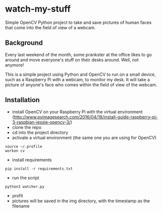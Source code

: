 # watch-my-stuff
Simple OpenCV Python project to take and save pictures of human faces that come into the field of view of a webcam.


## Background
Every last weekend of the month, some prankster at the office likes to go
around and move everyone's stuff on their desks around.  Well, not anymore!

This is a simple project using Python and OpenCV to run on a small device,
such as a Raspberry Pi with a webcam, to monitor my desk.  It will take a
picture of anyone's face who comes within the field of view of the webcam.

## Installation
- install OpenCV on your Raspberry Pi with the virtual environment
(http://www.pyimagesearch.com/2016/04/18/install-guide-raspberry-pi-3-raspbian-jessie-opencv-3/)
- clone the repo
- cd into the project directory
- activate a virtual environment (the same one you
are using for OpenCV)
```
source ~/.profile
workon cv
```
- install requirements
```
pip install -r requirements.txt
```
- run the script
```
python3 watcher.py
```
- profit
- pictures will be saved in the img directory, with the timestamp as the
filename
